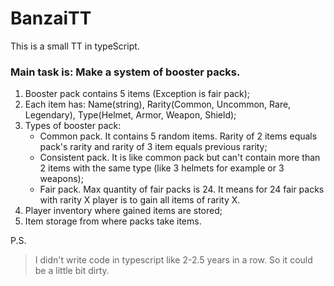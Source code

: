 # BanzaiTT

This is a small TT in typeScript.

### Main task is: Make a system of booster packs.

1. Booster pack contains 5 items (Exception is fair pack);
2. Each item has: Name(string), Rarity(Common, Uncommon, Rare, Legendary), Type(Helmet, Armor, Weapon, Shield);
3. Types of booster pack: 
   - Common pack. It contains 5 random items. Rarity of 2 items equals pack's rarity and rarity of 3 item equals previous rarity;
   - Consistent pack. It is like common pack but can't contain more than 2 items with the same type (like 3 helmets for example or 3 weapons);
   - Fair pack. Max quantity of fair packs is 24. It means for 24 fair packs with rarity X player is to gain all items of rarity X.
4. Player inventory where gained items are stored;
5. Item storage from where packs take items.

P.S. 
>I didn't write code in typescript like 2-2.5 years in a row. So it could be a little bit dirty.
